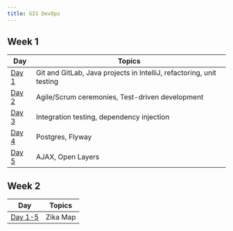 ```yaml
---
title: GIS DevOps
---
```


## Week 1

Day | Topics
|----|--------|
[Day 1](week01/day1/) | Git and GitLab, Java projects in IntelliJ, refactoring, unit testing
[Day 2](week01/day2/) | Agile/Scrum ceremonies, Test-driven development
[Day 3](week01/day3/) | Integration testing, dependency injection
[Day 4](week01/day4) | Postgres, Flyway
[Day 5](week01/day5) | AJAX, Open Layers

## Week 2

Day | Topics
|----|--------|
[Day 1-5](week02/project) | Zika Map
